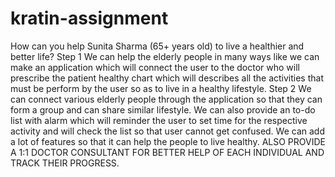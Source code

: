 # kratin-assignment
How can you help Sunita Sharma (65+ years old) to live a healthier and better life?
Step 1
We can help the elderly people in many ways like we can make an application which will connect the user to the doctor who will prescribe the patient healthy chart which will describes all the activities that must be perform by the user so as to live in a healthy lifestyle.
Step 2
We can connect various elderly people through the application so that they can form a group and can share similar lifestyle. We can also provide an to-do list with alarm which will reminder the user to set time for the respective activity and will check the list so that user cannot get confused. We can add a lot of features so that it can help the people to live healthy.
ALSO PROVIDE A 1:1 DOCTOR CONSULTANT FOR BETTER HELP OF EACH INDIVIDUAL AND TRACK THEIR PROGRESS.
